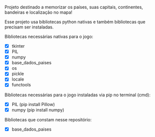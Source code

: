 Projeto destinado a memorizar os países, suas capitais, continentes, bandeiras e localização no mapa!

Esse projeto usa bibliotecas python nativas e também bibliotecas que precisam ser instaladas.

Bibliotecas necessárias nativas para o jogo:

- [x] tkinter
- [x] PIL
- [x] numpy
- [x] base_dados_paises
- [x] os
- [x] pickle
- [x] locale
- [x] functools

Bibliotecas necessárias para o jogo instaladas via pip no terminal (cmd):
- [x] PIL (pip install Pillow)
- [x] numpy (pip install numpy)

Bibliotecas que constam nesse repositório:
- [x] base_dados_paises
